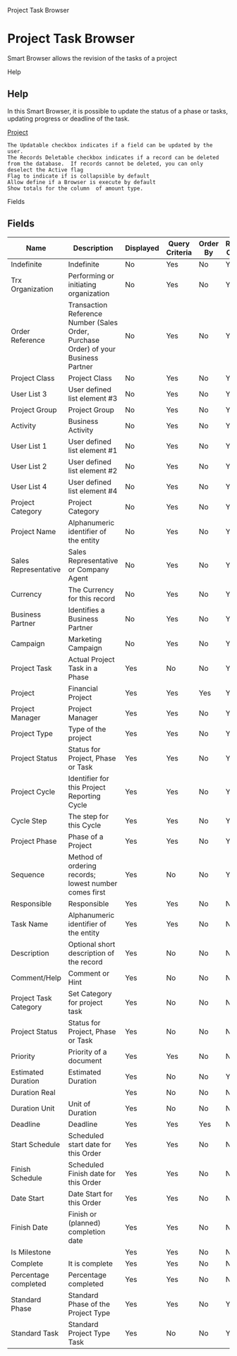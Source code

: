 
Project Task Browser
# Project Task Browser


Smart Browser allows the revision of the tasks of a project

Help
## Help

In this Smart Browser, it is possible to update the status of a phase or tasks, updating progress or deadline of the task.

[Project](../../window-project.md)

```
The Updatable checkbox indicates if a field can be updated by the user.
The Records Deletable checkbox indicates if a record can be deleted from the database.  If records cannot be deleted, you can only deselect the Active flag
Flag to indicate if is collapsible by default
Allow define if a Browser is execute by default
Show totals for the column  of amount type.
```
Fields
## Fields




Name                  | Description                                                                         | Displayed | Query Criteria | Order By | Read Only | Mandatory
--------------------- | ----------------------------------------------------------------------------------- | --------- | -------------- | -------- | --------- | ---------
Indefinite            | Indefinite                                                                          | No        | Yes            | No       | Yes       | No       
Trx Organization      | Performing or initiating organization                                               | No        | Yes            | No       | Yes       | No       
Order Reference       | Transaction Reference Number (Sales Order, Purchase Order) of your Business Partner | No        | Yes            | No       | Yes       | No       
Project Class         | Project Class                                                                       | No        | Yes            | No       | Yes       | No       
User List 3           | User defined list element #3                                                        | No        | Yes            | No       | Yes       | No       
Project Group         | Project Group                                                                       | No        | Yes            | No       | Yes       | No       
Activity              | Business Activity                                                                   | No        | Yes            | No       | Yes       | No       
User List 1           | User defined list element #1                                                        | No        | Yes            | No       | Yes       | No       
User List 2           | User defined list element #2                                                        | No        | Yes            | No       | Yes       | No       
User List 4           | User defined list element #4                                                        | No        | Yes            | No       | Yes       | No       
Project Category      | Project Category                                                                    | No        | Yes            | No       | Yes       | No       
Project Name          | Alphanumeric identifier of the entity                                               | No        | Yes            | No       | Yes       | No       
Sales Representative  | Sales Representative or Company Agent                                               | No        | Yes            | No       | Yes       | No       
Currency              | The Currency for this record                                                        | No        | Yes            | No       | Yes       | No       
Business Partner      | Identifies a Business Partner                                                       | No        | Yes            | No       | Yes       | No       
Campaign              | Marketing Campaign                                                                  | No        | Yes            | No       | Yes       | No       
Project Task          | Actual Project Task in a Phase                                                      | Yes       | No             | No       | Yes       | No       
Project               | Financial Project                                                                   | Yes       | Yes            | Yes      | Yes       | No       
Project Manager       | Project Manager                                                                     | Yes       | Yes            | No       | Yes       | No       
Project Type          | Type of the project                                                                 | Yes       | Yes            | No       | Yes       | No       
Project Status        | Status for Project, Phase or Task                                                   | Yes       | Yes            | No       | Yes       | No       
Project Cycle         | Identifier for this Project Reporting Cycle                                         | Yes       | Yes            | No       | Yes       | No       
Cycle Step            | The step for this Cycle                                                             | Yes       | Yes            | No       | Yes       | No       
Project Phase         | Phase of a Project                                                                  | Yes       | Yes            | No       | Yes       | No       
Sequence              | Method of ordering records; lowest number comes first                               | Yes       | No             | No       | Yes       | No       
Responsible           | Responsible                                                                         | Yes       | Yes            | No       | No        | No       
Task Name             | Alphanumeric identifier of the entity                                               | Yes       | Yes            | No       | No        | No       
Description           | Optional short description of the record                                            | Yes       | No             | No       | No        | No       
Comment/Help          | Comment or Hint                                                                     | Yes       | No             | No       | No        | No       
Project Task Category | Set Category for project task                                                       | Yes       | No             | No       | No        | No       
Project Status        | Status for Project, Phase or Task                                                   | Yes       | No             | No       | No        | No       
Priority              | Priority of a document                                                              | Yes       | Yes            | No       | No        | No       
Estimated Duration    | Estimated Duration                                                                  | Yes       | No             | No       | Yes       | No       
Duration Real         |                                                                                     | Yes       | No             | No       | No        | No       
Duration Unit         | Unit of Duration                                                                    | Yes       | No             | No       | No        | No       
Deadline              | Deadline                                                                            | Yes       | Yes            | Yes      | No        | No       
Start Schedule        | Scheduled start date for this Order                                                 | Yes       | Yes            | No       | No        | No       
Finish Schedule       | Scheduled Finish date for this Order                                                | Yes       | Yes            | No       | No        | No       
Date Start            | Date Start for this Order                                                           | Yes       | Yes            | No       | No        | No       
Finish Date           | Finish or (planned) completion date                                                 | Yes       | Yes            | No       | No        | No       
Is Milestone          |                                                                                     | Yes       | Yes            | No       | No        | No       
Complete              | It is complete                                                                      | Yes       | Yes            | No       | No        | No       
Percentage completed  | Percentage completed                                                                | Yes       | Yes            | No       | No        | No       
Standard Phase        | Standard Phase of the Project Type                                                  | Yes       | Yes            | No       | Yes       | No       
Standard Task         | Standard Project Type Task                                                          | Yes       | No             | No       | Yes       | No       
